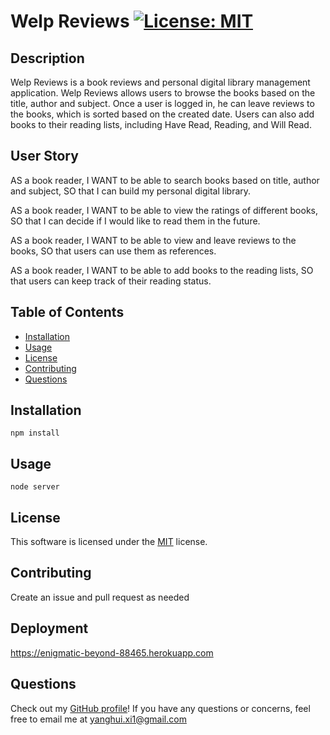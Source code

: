 # Welp Reviews [![License: MIT](https://img.shields.io/badge/License-MIT-yellow.svg)](https://opensource.org/licenses/MIT)
## Description
Welp Reviews is a book reviews and personal digital library management application. Welp Reviews allows users to browse the books based on the title, author and subject. Once a user is logged in, he can leave reviews to the books, which is sorted based on the created date. Users can also add books to their reading lists, including Have Read, Reading, and Will Read.
## User Story
AS a book reader, 
I WANT to be able to search books based on title, author and subject,
SO that I can build my personal digital library. 

AS a book reader, 
I WANT to be able to view the ratings of different books,
SO that I can decide if I would like to read them in the future.

AS a book reader,
I WANT to be able to view and leave reviews to the books,
SO that users can use them as references.


AS a book reader,
I WANT to be able to add books to the reading lists,
SO that users can keep track of their reading status.

## Table of Contents
- [Installation](#installation)
- [Usage](#usage)
- [License](#license)
- [Contributing](#contributing)
- [Questions](#questions)
## Installation
`npm install`
## Usage
`node server`
## License
This software is licensed under the [MIT](https://opensource.org/licenses/MIT) license.
## Contributing
Create an issue and pull request as needed
## Deployment 
https://enigmatic-beyond-88465.herokuapp.com
## Questions
Check out my [GitHub profile](https://github.com/yanghuixi1)!
If you have any questions or concerns, feel free to email me at <yanghui.xi1@gmail.com>

